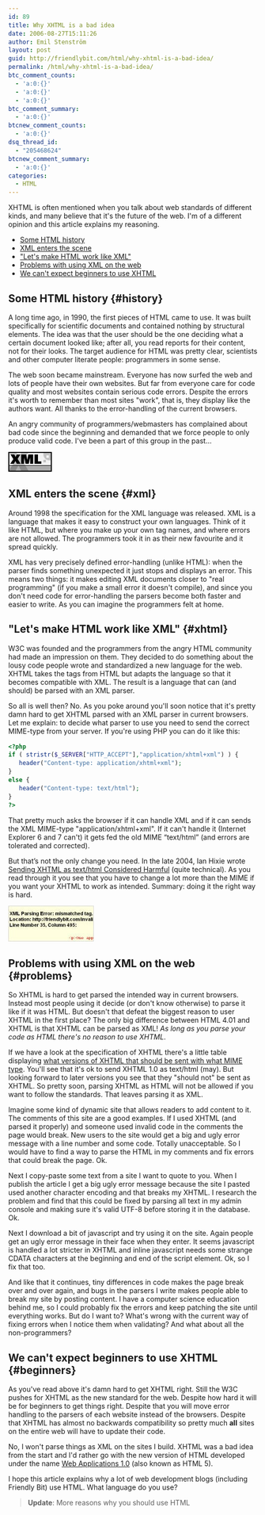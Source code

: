 ```yaml
---
id: 89
title: Why XHTML is a bad idea
date: 2006-08-27T15:11:26
author: Emil Stenström
layout: post
guid: http://friendlybit.com/html/why-xhtml-is-a-bad-idea/
permalink: /html/why-xhtml-is-a-bad-idea/
btc_comment_counts:
  - 'a:0:{}'
  - 'a:0:{}'
  - 'a:0:{}'
btc_comment_summary:
  - 'a:0:{}'
btcnew_comment_counts:
  - 'a:0:{}'
dsq_thread_id:
  - "205468624"
btcnew_comment_summary:
  - 'a:0:{}'
categories:
  - HTML
---
```

XHTML is often mentioned when you talk about web standards of different kinds, and many believe that it's the future of the web. I'm of a different opinion and this article explains my reasoning.

  * [Some HTML history](#history)
  * [XML enters the scene](#xml)
  * ["Let's make HTML work like XML"](#xhtml)
  * [Problems with using XML on the web](#problems)
  * [We can't expect beginners to use XHTML](#beginners)

## Some HTML history {#history}

A long time ago, in 1990, the first pieces of HTML came to use. It was built specifically for scientific documents and contained nothing by structural elements. The idea was that the user should be the one deciding what a certain document looked like; after all, you read reports for their content, not for their looks. The target audience for HTML was pretty clear, scientists and other computer literate people: programmers in some sense.

The web soon became mainstream. Everyone has now surfed the web and lots of people have their own websites. But far from everyone care for code quality and most websites contain serious code errors. Despite the errors it's worth to remember than most sites "work", that is, they display like the authors want. All thanks to the error-handling of the current browsers.

An angry community of programmers/webmasters has complained about bad code since the beginning and demanded that we force people to only produce valid code. I've been a part of this group in the past…

<img src="/images/item_xml.gif" alt="XML icon" class="secondary" />

## XML enters the scene {#xml}

Around 1998 the specification for the XML language was released. XML is a language that makes it easy to construct your own languages. Think of it like HTML, but where you make up your own tag names, and where errors are not allowed. The programmers took it in as their new favourite and it spread quickly.

XML has very precisely defined error-handling (unlike HTML): when the parser finds something unexpected it just stops and displays an error. This means two things: it makes editing XML documents closer to "real programming" (if you make a small error it doesn't compile), and since you don't need code for error-handling the parsers become both faster and easier to write. As you can imagine the programmers felt at home.

## "Let's make HTML work like XML" {#xhtml}

W3C was founded and the programmers from the angry HTML community had made an impression on them. They decided to do something about the lousy code people wrote and standardized a new language for the web. XHTML takes the tags from HTML but adapts the language so that it becomes compatible with XML. The result is a language that can (and should) be parsed with an XML parser.

So all is well then? No. As you poke around you'll soon notice that it's pretty damn hard to get XHTML parsed with an XML parser in current browsers. Let me explain: to decide what parser to use you need to send the correct MIME-type from your server. If you're using PHP you can do it like this:

```php
<?php
if ( stristr($_SERVER["HTTP_ACCEPT"],"application/xhtml+xml") ) {
   header("Content-type: application/xhtml+xml");
}
else {
   header("Content-type: text/html");
}
?>
```

That pretty much asks the browser if it can handle XML and if it can sends the XML MIME-type "application/xhtml+xml". If it can't handle it (Internet Explorer 6 and 7 can't) it gets fed the old MIME “text/html” (and errors are tolerated and corrected).

But that’s not the only change you need. In the late 2004, Ian Hixie wrote [Sending XHTML as text/html Considered Harmful](http://hixie.ch/advocacy/xhtml) (quite technical). As you read through it you see that you have to change a lot more than the MIME if you want your XHTML to work as intended. Summary: doing it the right way is hard.

<img src="/images/item_invalid.jpg" alt="Screenshot of invalid XHTML" class="secondary" />

## Problems with using XML on the web {#problems}

So XHTML is hard to get parsed the intended way in current browsers. Instead most people using it decide (or don't know otherwise) to parse it like if it was HTML. But doesn't that defeat the biggest reason to user XHTML in the first place? The only big difference between HTML 4.01 and XHTML is that XHTML can be parsed as XML! _As long as you parse your code as HTML there's no reason to use XHTML_.

If we have a look at the specification of XHTML there's a little table displaying [what versions of XHTML that should be sent with what MIME type](http://www.w3.org/TR/xhtml-media-types/#summary). You'll see that it's ok to send XHTML 1.0 as text/html (may). But looking forward to later versions you see that they "should not" be sent as XHTML. So pretty soon, parsing XHTML as HTML will not be allowed if you want to follow the standards. That leaves parsing it as XML.

Imagine some kind of dynamic site that allows readers to add content to it. The comments of this site are a good examples. If I used XHTML (and parsed it properly) and someone used invalid code in the comments the page would break. New users to the site would get a big and ugly error message with a line number and some code. Totally unacceptable. So I would have to find a way to parse the HTML in my comments and fix errors that could break the page. Ok.

Next I copy-paste some text from a site I want to quote to you. When I publish the article I get a big ugly error message because the site I pasted used another character encoding and that breaks my XHTML. I research the problem and find that this could be fixed by parsing all text in my admin console and making sure it's valid UTF-8 before storing it in the database. Ok.

Next I download a bit of javascript and try using it on the site. Again people get an ugly error message in their face when they enter. It seems javascript is handled a lot stricter in XHTML and inline javascript needs some strange CDATA characters at the beginning and end of the script element. Ok, so I fix that too.

And like that it continues, tiny differences in code makes the page break over and over again, and bugs in the parsers I write makes people able to break my site by posting content. I have a computer science education behind me, so I could probably fix the errors and keep patching the site until everything works. But do I want to? What's wrong with the current way of fixing errors when I notice them when validating? And what about all the non-programmers?

## We can't expect beginners to use XHTML {#beginners}

As you've read above it's damn hard to get XHTML right. Still the W3C pushes for XHTML as the new standard for the web. Despite how hard it will be for beginners to get things right. Despite that you will move error handling to the parsers of each website instead of the browsers. Despite that XHTML has almost no backwards compatibility so pretty much **all** sites on the entire web will have to update their code.

No, I won't parse things as XML on the sites I build. XHTML was a bad idea from the start and I'd rather go with the new version of HTML developed under the name [Web Applications 1.0](http://whatwg.org/specs/web-apps/current-work/) (also known as HTML 5).

I hope this article explains why a lot of web development blogs (including Friendly Bit) use HTML. What language do you use?

> **Update**: More reasons why you should use HTML
